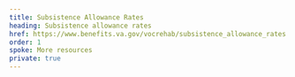 ```yaml
---
title: Subsistence Allowance Rates
heading: Subsistence allowance rates
href: https://www.benefits.va.gov/vocrehab/subsistence_allowance_rates.asp
order: 1
spoke: More resources
private: true
---
```

